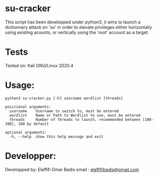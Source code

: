 # su-cracker
This script has been developped under python3, it aims to launch a dictionnary attack on 'su' in order to elevate privileges either horizontally using existing acounts, or vertically using the 'root' account as a target.

# Tests
Tested on: Kali GNU/Linux 2020.4 

# Usage:
```
python3 su-cracker.py [-h] username wordlist [threads]

positional arguments:
  username    Username to switch to, must be entered
  wordlist    Name or Path to Wordlist to use, must be entered
  threads     Number of threads to launch, recommended between [100-200], 100 by default

optional arguments:
  -h, --help  show this help message and exit
```

# Developper:
Developped by: Elaffifi Omar Badis
email        : elaffifibadis@gmail.com        
